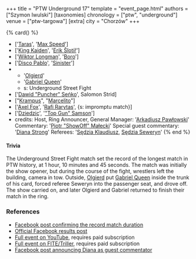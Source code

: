 +++
title = "PTW Underground 17"
template = "event_page.html"
authors = ["Szymon Iwulski"]
[taxonomies]
chronology = ["ptw", "underground"]
venue = ["ptw-targowa"]
[extra]
city = "Chorzów"
+++

{% card() %}
- ['[Taras](@/w/taras.md)', '[Max Speed](@/w/max-speed.md)']
- ['[King Kaiden](@/w/king-kaiden.md)', '[Erik Šlotíř](@/w/erik-slotir.md)']
- ['[Wiktor Longman](@/w/wiktor-longman.md)', '[Boro](@/w/boro.md)']
- ['[Disco Pablo](@/w/disco-pablo.md)', '[Sinister](@/w/sinister.md)']
- - '[Olgierd](@/w/olgierd.md)'
  - '[Gabriel Queen](@/w/gabriel-queen.md)'
  - s: Underground Street Fight
- ['[Dawid "Puncher" Seńko](@/w/puncher.md)', Salomon Strid]
- ["[Krampus](@/w/krampus.md)", "[Marcelito](@/w/marcelito.md)"]
- ['[Axel Fox](@/w/axel-fox.md)', '[Rafi Rarytas](@/w/rafi.md)', {s: impromptu match}]
- ['[Dziedzic](@/w/dziedzic.md)', '["Top Gun" Samson](@/w/samson.md)']
- credits:
    Host, Ring Announcer, General Manager: '[Arkadiusz Pawłowski](@/w/pan-pawlowski.md)'
    Commentary: '[Piotr "ShowOff" Małecki](@/w/piotr-malecki.md)'
    Special guest commentary: '[Diana Strong](@/w/diana-strong.md)'
    Referees: '[Sędzia Klaudiusz](@/w/sedzia-klaudiusz.md), [Sędzia Seweryn](@/w/sedzia-seweryn.md)'
{% end %}


#### Trivia

The Underground Street Fight match set the record of the longest match in PTW history, at 1 hour, 10 minutes and 45 seconds. The match was initially the show opener, but during the course of the fight, wrestlers left the building, camera in tow. Outside, [Olgierd](@/w/olgierd.md) put [Gabriel Queen](@/w/gabriel-queen.md) inside the trunk of his card, forced referee Seweryn into the passenger seat, and drove off. The show carried on, and later Olgierd and Gabriel returned to finish their match in the ring.

### References

* [Facebook post confirming the record match duration](https://www.facebook.com/PrimeTimeWrestlingPL/posts/pfbid0xpBiuZbjAbaBX1ryEpSXgTMa4EaMsgxJiyzCARq6D51ec5C9FRgiCrs3UYS6i7bBl)
* [Official Facebook results post](https://www.facebook.com/PrimeTimeWrestlingPL/posts/pfbid0PetNLNxmekrXTcfY5s2mEMb7eL21UpinvtMyBzcQajZCP2BB5EBJvBMFQKG5JyVkl)
* [Full event on YouTube](https://www.youtube.com/watch?v=rzPx_GS5NeQ&t=9458s), requires paid subscription
* [Full event on FITE/Triller](https://www.trillertv.com/watch/ptw-underground-17/2pdlp/), requires paid subscription
* [Facebook post announcing Diana as guest commentator](https://www.facebook.com/PrimeTimeWrestlingPL/posts/pfbid02aZedhtGzsTpd3QhX6rtq7Qs79V62wdvcXT4EB1eKB7TBdwzSv9AQNBi2KW4xs2X4l)
